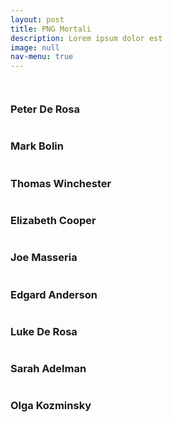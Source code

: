 ```yaml
---
layout: post
title: PNG Mortali
description: Lorem ipsum dolor est
image: null
nav-menu: true
---
```


<span class="image fit"><img src="assets/images/camarilla.jpg" alt="" /></span>
<div class="box alt">
	<div class="row 50% uniform">
		<div class="4u"><span class="image fit"><img src="assets/images/peter.jpg" alt="" /></span><h3>Peter De Rosa</h3></div>
		<div class="4u"><span class="image fit"><img src="assets/images/markbolin.jpg" alt="" /></span><h3>Mark Bolin</h3></div>
		<div class="4u"><span class="image fit"><img src="assets/images/thomas.jpg" alt="" /></span><h3>Thomas Winchester</h3></div>
		<!-- Break -->
		<div class="4u"><span class="image fit"><img src="assets/images/elizabeth.jpg" alt="" /></span><h3>Elizabeth Cooper</h3></div>
		<div class="4u"><span class="image fit"><img src="assets/images/joemasseria.jpg" alt="" /></span><h3>Joe Masseria</h3></div>
		<div class="4u"><span class="image fit"><img src="assets/images/edgard.jpg" alt="" /></span><h3>Edgard Anderson</h3></div>
               <!-- Break -->
                <div class="4u"><span class="image fit"><img src="assets/images/luke.jpg" alt="" /></span><h3>Luke De Rosa</h3></div>
                <div class="4u"><span class="image fit"><img src="assets/images/sarah.jpg" alt="" /></span><h3>Sarah Adelman</h3></div>
                <div class="4u"><span class="image fit"><img src="assets/images/olga.jpg" alt="" /></span><h3>Olga Kozminsky</h3></div>
	</div>
</div>
